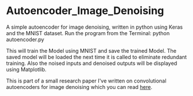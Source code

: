 # Autoencoder_Image_Denoising
A simple autoencoder for image denoising, written in python using Keras and the MNIST dataset.
Run the program from the Terminal: python autoencoder.py

This will train the Model using MNIST and save the trained Model. The saved model will be loaded the next time it is called to eliminate redundant training.
Also the noised inputs and denoised outputs will be displayed using Matplotlib.

This is part of a small research paper I've written on convolutional autoencoders for image denoising which you can read [here](https://raw.githubusercontent.com/tobiasweinert/Autoencoder_Image_Denoising/6e43b36d35213684df6ca6cc6050d207678bb1d8/Convolutional_Auto_Encoder_For_Image_Denoising_Tobias_Weinert.pdf).
